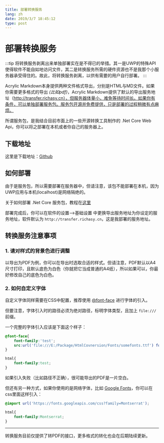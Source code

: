 ```yaml
---
title: 部署转换服务
lang: zh
date: 2019/3/7 18:45:12
type: post
---
```


# 部署转换服务

:::tip
将转换服务剥离出来单独部署实在是不得已的举措。其一是UWP的特殊API使得软件不能自如地访问文件，其二是转换服务所需的硬件资源也不是我那个小服务器承受得住的。故此，将转换服务剥离，以供有需要的用户自行部署。
:::

Acrylic Markdown本身提供两种文件格式导出，分别是HTML与MD文件。如果你需要更多格式的导出 *(比如pdf)*，Acrylic Markdown提供了默认的导出服务地址（http://transfer.richasy.cn），但服务器体量小，难免等待时间长。如果你有条件，可以单独部署服务包。服务包开源并免费提供，只是部署的过程稍微有点麻烦。

所谓服务包，是我结合目前市面上的一些开源转换工具制作的 .Net Core Web Api，你可以将之部署在本机或者你自己的服务器上。

## 下载地址

这里是下载地址：[Github](https://github.com/Richasy/HTML-Conversion-Api/releases)


## 如何部署

由于是服务包，所以需要部署在服务器中，但请注意，该包不能部署在本机，因为UWP应用与本机(localhost)是网络隔绝的。

关于如何部署 .Net Core 服务包，教程在[这里](https://blog.richasy.cn/code/web/others/deploy_netcore.html)

部署完成后，你可以在软件的设置-->基础设置 中更换导出服务地址为你设定的服务地址，软件默认为 `http://transfer.richasy.cn`，这是我部署的服务地址。

## 转换服务注意事项

### 1. 请对样式的背景色进行调整

以导出为PDF为例，你可以在导出时选取合适的样式。但请注意，PDF默认以A4尺寸打印，且默认底色为白色（你就把它当成普通的A4纸），所以如果可以，你最好修改自己的底色为白色。

### 2. 如何自定义字体

自定义字体同样需要在CSS中配置，推荐使用 [@font-face](https://developer.mozilla.org/zh-CN/docs/Web/CSS/@font-face) 进行字体的引入。

但要注意，字体引入时的路径必须为绝对路径，标明字体类型，且加上 `file:///`前缀。

一个完整的字体引入应该是下面这个样子：

```css
@font-face{
    font-family:'test';
    src:url('file:///E:/Package/HtmlCovnersion/Fonts/somefonts.ttf') format('truetype');
}

html{
    font-family:test;
}
```

如果引入失败（比如路径不正确），很可能导出的PDF是一片空白。

但还有另一种方式，如果你使用的是网络字体，比如 [Google Fonts](https://fonts.google.com/)，你可以在css里面这样引入：

```css
@import url('https://fonts.googleapis.com/css?family=Montserrat');

html{
    font-family:Montserrat;
}
```

---

转换服务目前仅提供了转PDF的接口，更多格式的转化也会在后期陆续更新。